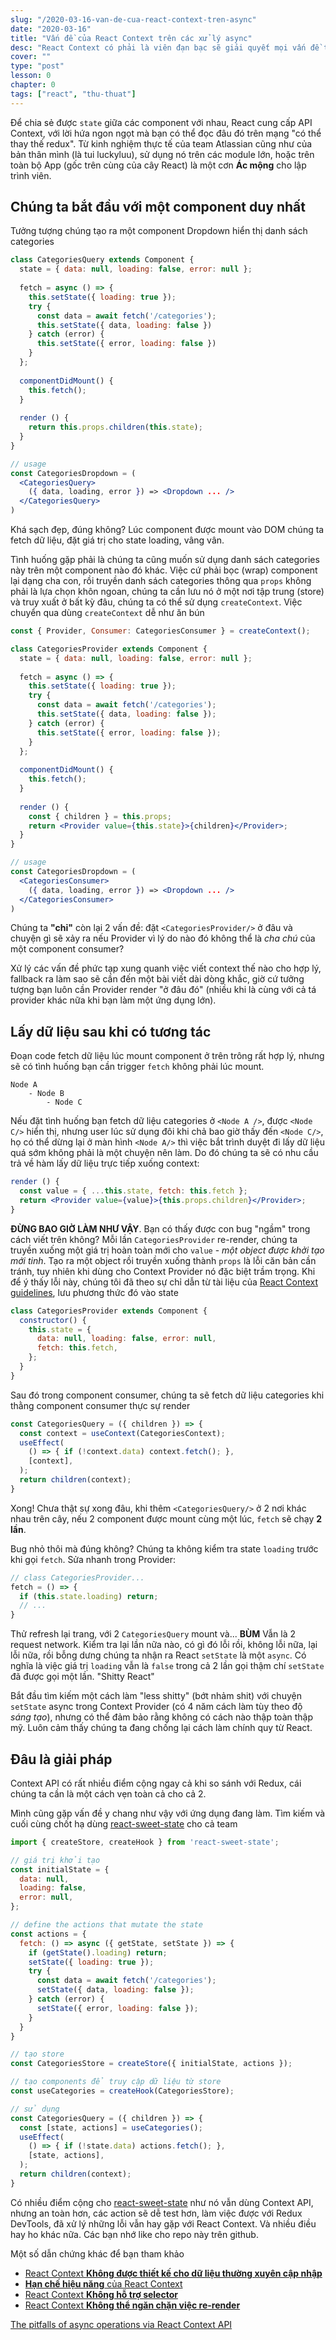 ```yaml
---
slug: "/2020-03-16-van-de-cua-react-context-tren-async"
date: "2020-03-16"
title: "Vấn đề của React Context trên các xử lý async"
desc: "React Context có phải là viên đạn bạc sẽ giải quyết mọi vấn đề thay cho Redux hay không?"
cover: ""
type: "post"
lesson: 0
chapter: 0
tags: ["react", "thu-thuat"]
--- 
```



Để chia sẻ được `state` giữa các component với nhau, React cung cấp API Context, với lời hứa ngon ngọt mà bạn có thể đọc đâu đó trên mạng "có thể thay thế redux". Từ kinh nghiệm thực tế của team Atlassian cũng như của bản thân mình (là tui luckyluu), sử dụng nó trên các module lớn, hoặc trên toàn bộ App (gốc trên cùng của cây React) là một cơn **Ác mộng** cho lập trình viên.

## Chúng ta bắt đầu với một component duy nhất

Tưởng tượng chúng tạo ra một component Dropdown hiển thị danh sách categories

```jsx
class CategoriesQuery extends Component {
  state = { data: null, loading: false, error: null };
  
  fetch = async () => {
    this.setState({ loading: true });
    try {
      const data = await fetch('/categories');
      this.setState({ data, loading: false })
    } catch (error) {
      this.setState({ error, loading: false })
    } 
  };
  
  componentDidMount() { 
    this.fetch();
  }
  
  render () {
    return this.props.children(this.state);
  } 
}

// usage
const CategoriesDropdown = ( 
  <CategoriesQuery>
    ({ data, loading, error }) => <Dropdown ... />
  </CategoriesQuery>
)
```

Khá sạch đẹp, đúng không? Lúc component được mount vào DOM chúng ta fetch dữ liệu, đặt giá trị cho state loading, vâng vân.

Tình huống gặp phải là chúng ta cũng muốn sử dụng danh sách categories này trên một component nào đó khác. Việc cứ phải bọc (wrap) component lại dạng cha con, rồi truyền danh sách categories thông qua `props` không phải là lựa chọn khôn ngoan, chúng ta cần lưu nó ở một nơi tập trung (store) và truy xuất ở bất kỳ đâu, chúng ta có thể sử dụng `createContext`. Việc chuyển qua dùng `createContext` dễ như ăn bún

```jsx
const { Provider, Consumer: CategoriesConsumer } = createContext();

class CategoriesProvider extends Component {
  state = { data: null, loading: false, error: null };
  
  fetch = async () => {
    this.setState({ loading: true }); 
    try {
      const data = await fetch('/categories');
      this.setState({ data, loading: false });
    } catch (error) { 
      this.setState({ error, loading: false });
    } 
  };
  
  componentDidMount() {
    this.fetch();
  }
  
  render () {
    const { children } = this.props;
    return <Provider value={this.state}>{children}</Provider>; 
  }
}

// usage
const CategoriesDropdown = ( 
  <CategoriesConsumer>
    ({ data, loading, error }) => <Dropdown ... />
  </CategoriesConsumer>
)
```

Chúng ta **"chỉ"** còn lại 2 vấn đề: đặt `<CategoriesProvider/>` ở đâu và chuyện gì sẽ xảy ra nếu Provider vì lý do nào đó không thể là *cha chú* của một component consumer?

Xử lý các vấn đề phức tạp xung quanh việc viết context thế nào cho hợp lý, fallback ra làm sao sẽ cần đến một bài viết dài dòng khắc, giờ cứ tưởng tượng bạn luôn cần Provider render "ở đâu đó" (nhiều khi là cùng với cả tá provider khác nữa khi bạn làm một ứng dụng lớn).

## Lấy dữ liệu sau khi có tương tác

Đoạn code fetch dữ liệu lúc mount component ở trên trông rất hợp lý, nhưng sẽ có tình huống bạn cần trigger `fetch` không phải lúc mount.

```
Node A
    - Node B
        - Node C 
```

Nếu đặt tình huống bạn fetch dữ liệu categories ở `<Node A />`,  được `<Node C/>` hiển thị, nhưng user lúc sử dụng đôi khi chả bao giờ thấy đến `<Node C/>`, họ có thể dừng lại ở màn hình `<Node A/>` thì việc bắt trình duyệt đi lấy dữ liệu quá sớm không phải là một chuyện nên làm. Do đó chúng ta sẽ có nhu cầu trả về hàm lấy dữ liệu trực tiếp xuống context:

```jsx
render () {
  const value = { ...this.state, fetch: this.fetch };
  return <Provider value={value}>{this.props.children}</Provider>;
}
```

**ĐỪNG BAO GIỜ LÀM NHƯ VẬY**. Bạn có thấy được con bug "ngầm" trong cách viết trên không? Mỗi lần `CategoriesProvider` re-render, chúng ta truyền xuống một giá trị hoàn toàn mới cho `value` - *một object được khởi tạo mới tinh*. Tạo ra một object rồi truyền xuống thành `props` là lỗi căn bản cần tránh, tuy nhiên khi dùng cho Context Provider nó đặc biệt trầm trọng. Khi để ý thấy lỗi này, chúng tôi đã theo sự chỉ dẫn từ tài liệu của [React Context guidelines](https://reactjs.org/docs/context.html#caveats), lưu phương thức đó vào state

```jsx
class CategoriesProvider extends Component {
  constructor() {
    this.state = {
      data: null, loading: false, error: null,
      fetch: this.fetch,
    };
  }
}
```

Sau đó trong component consumer, chúng ta sẽ fetch dữ liệu categories khi thằng component consumer thực sự render

```jsx
const CategoriesQuery = ({ children }) => {
  const context = useContext(CategoriesContext);
  useEffect(
    () => { if (!context.data) context.fetch(); },
    [context], 
  );
  return children(context);
}
```

Xong! Chưa thật sự xong đâu, khi thêm `<CategoriesQuery/>` ở 2 nơi khác nhau trên cây, nếu 2 component được mount cùng một lúc, `fetch` sẽ chạy **2 lần**.

Bug nhỏ thôi mà đúng không? Chúng ta không kiểm tra state `loading` trước khi gọi `fetch`. Sửa nhanh trong Provider:

```js
// class CategoriesProvider...
fetch = () => {
  if (this.state.loading) return;
  // ...
}
```

Thử refresh lại trang, với 2 `CategoriesQuery` mount và... **BÙM** Vẫn là 2 request network. Kiểm tra lại lần nữa nào, có gì đó lỗi rồi, không lỗi nữa, lại lỗi nữa, rồi bỗng dưng chúng ta nhận ra React `setState` là một `async`. Có nghĩa là việc giá trị `loading` vẫn là `false` trong cả 2 lần gọi thậm chí `setState` đã được gọi một lần. "Shitty React"

Bắt đầu tìm kiếm một cách làm "less shitty" (bớt nhảm shit) với chuyện `setState` async trong Context Provider (có 4 năm cách làm tùy theo độ *sáng tạo*), nhưng có thể đảm bảo rằng không có cách nào thập toàn thập mỹ. Luôn cảm thấy chúng ta đang chống lại cách làm chính quy từ React.

## Đâu là giải pháp

Context API có rất nhiều điểm cộng ngay cả khi so sánh với Redux, cái chúng ta cần là một cách vẹn toàn cả cho cả 2.

Mình cũng gặp vấn đề y chang như vậy với ứng dụng đang làm. Tìm kiếm và cuối cùng chốt hạ dùng [react-sweet-state](https://atlassian.github.io/react-sweet-state/) cho cả team

```jsx
import { createStore, createHook } from 'react-sweet-state';

// giá trị khởi tạo
const initialState = {
  data: null, 
  loading: false,
  error: null,
};

// define the actions that mutate the state
const actions = {
  fetch: () => async ({ getState, setState }) => {
    if (getState().loading) return;
    setState({ loading: true }); 
    try {
      const data = await fetch('/categories');
      setState({ data, loading: false });
    } catch (error) { 
      setState({ error, loading: false });
    } 
  }
}

// tạo store
const CategoriesStore = createStore({ initialState, actions });

// tạo components để truy cập dữ liệu từ store
const useCategories = createHook(CategoriesStore);

// sử dụng
const CategoriesQuery = ({ children }) => {
  const [state, actions] = useCategories();
  useEffect(
    () => { if (!state.data) actions.fetch(); },
    [state, actions], 
  );
  return children(context);
}
```

Có nhiều điểm cộng cho [react-sweet-state](https://atlassian.github.io/react-sweet-state/) như nó vẫn dùng Context API, nhưng an toàn hơn, các action sẽ dễ test hơn, làm việc được với Redux DevTools, đã xử lý những lỗi vẫn hay gặp với React Context. Và nhiều điều hay ho khác nữa. Các bạn nhớ like cho repo này trên github.


Một số dẫn chứng khác để bạn tham khảo

- [React Context **Không được thiết kế cho dữ liệu thường xuyên cập nhập**](https://twitter.com/dan_abramov/status/1109595839347990528)
- [**Hạn chế hiệu năng** của React Context](https://github.com/facebook/react/issues/13739)
- [React Context **Không hỗ trợ selector**](https://github.com/facebook/react/issues/14110)
- [React Context **Không thể ngăn chặn việc re-render**](https://github.com/facebook/react/issues/15156)


[The pitfalls of async operations via React Context API](https://medium.com/@albertogasparin/the-pitfalls-of-async-operations-via-react-context-api-ab987d4290e6)
